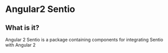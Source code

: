 # Angular2 Sentio

## What is it?
Angular 2 Sentio is a package containing components for integrating Sentio with Angular 2

